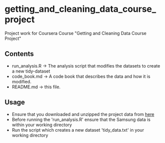 # getting_and_cleaning_data_course_project
Project work for Coursera Course "Getting and Cleaning Data Course Project"

## Contents

* run_analysis.R -> The analysis script that modifies the datasets to create a new tidy-dataset
* code_book.md -> A code book that describes the data and how it is modified.
* README.md -> this file.

## Usage

* Ensure that you downloaded and unzipped the project data from [here](https://d396qusza40orc.cloudfront.net/getdata%2Fprojectfiles%2FUCI%20HAR%20Dataset.zip) 
* Before running the 'run_analysis.R' ensure that the Samsung data is within your working directory
* Run the script which creates a new dataset 'tidy_data.txt' in your working directory
